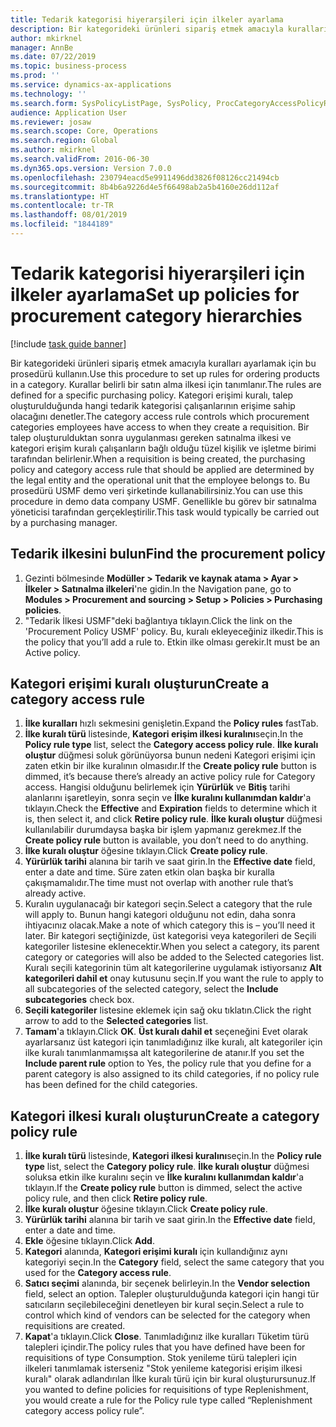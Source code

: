 ```yaml
---
title: Tedarik kategorisi hiyerarşileri için ilkeler ayarlama
description: Bir kategorideki ürünleri sipariş etmek amacıyla kuralları ayarlamak için bu prosedürü kullanın.
author: mkirknel
manager: AnnBe
ms.date: 07/22/2019
ms.topic: business-process
ms.prod: ''
ms.service: dynamics-ax-applications
ms.technology: ''
ms.search.form: SysPolicyListPage, SysPolicy, ProcCategoryAccessPolicyRule, ProcCategoryPolicyRule, EcoResCategorySingleLookup
audience: Application User
ms.reviewer: josaw
ms.search.scope: Core, Operations
ms.search.region: Global
ms.author: mkirknel
ms.search.validFrom: 2016-06-30
ms.dyn365.ops.version: Version 7.0.0
ms.openlocfilehash: 230794eacd5e9911496dd3826f08126cc21494cb
ms.sourcegitcommit: 8b4b6a9226d4e5f66498ab2a5b4160e26dd112af
ms.translationtype: HT
ms.contentlocale: tr-TR
ms.lasthandoff: 08/01/2019
ms.locfileid: "1844189"
---
```

# <a name="set-up-policies-for-procurement-category-hierarchies"></a><span data-ttu-id="521ea-103">Tedarik kategorisi hiyerarşileri için ilkeler ayarlama</span><span class="sxs-lookup"><span data-stu-id="521ea-103">Set up policies for procurement category hierarchies</span></span>

[!include [task guide banner](../../includes/task-guide-banner.md)]

<span data-ttu-id="521ea-104">Bir kategorideki ürünleri sipariş etmek amacıyla kuralları ayarlamak için bu prosedürü kullanın.</span><span class="sxs-lookup"><span data-stu-id="521ea-104">Use this procedure to set up rules for ordering products in a category.</span></span> <span data-ttu-id="521ea-105">Kurallar belirli bir satın alma ilkesi için tanımlanır.</span><span class="sxs-lookup"><span data-stu-id="521ea-105">The rules are defined for a specific purchasing policy.</span></span> <span data-ttu-id="521ea-106">Kategori erişimi kuralı, talep oluşturulduğunda hangi tedarik kategorisi çalışanlarının erişime sahip olacağını denetler.</span><span class="sxs-lookup"><span data-stu-id="521ea-106">The category access rule controls which procurement categories employees have access to when they create a requisition.</span></span> <span data-ttu-id="521ea-107">Bir talep oluşturulduktan sonra uygulanması gereken satınalma ilkesi ve kategori erişim kuralı çalışanların bağlı olduğu tüzel kişilik ve işletme birimi tarafından belirlenir.</span><span class="sxs-lookup"><span data-stu-id="521ea-107">When a requisition is being created, the purchasing policy and category access rule that should be applied are determined by the legal entity and the operational unit that the employee belongs to.</span></span> <span data-ttu-id="521ea-108">Bu prosedürü USMF demo veri şirketinde kullanabilirsiniz.</span><span class="sxs-lookup"><span data-stu-id="521ea-108">You can use this procedure in demo data company USMF.</span></span> <span data-ttu-id="521ea-109">Genellikle bu görev bir satınalma yöneticisi tarafından gerçekleştirilir.</span><span class="sxs-lookup"><span data-stu-id="521ea-109">This task would typically be carried out by a purchasing manager.</span></span>


## <a name="find-the-procurement-policy"></a><span data-ttu-id="521ea-110">Tedarik ilkesini bulun</span><span class="sxs-lookup"><span data-stu-id="521ea-110">Find the procurement policy</span></span>
1. <span data-ttu-id="521ea-111">Gezinti bölmesinde **Modüller > Tedarik ve kaynak atama > Ayar > İlkeler > Satınalma ilkeleri**'ne gidin.</span><span class="sxs-lookup"><span data-stu-id="521ea-111">In the Navigation pane, go to **Modules > Procurement and sourcing > Setup > Policies > Purchasing policies**.</span></span>
2. <span data-ttu-id="521ea-112">"Tedarik İlkesi USMF"deki bağlantıya tıklayın.</span><span class="sxs-lookup"><span data-stu-id="521ea-112">Click the link on the 'Procurement Policy USMF' policy.</span></span> <span data-ttu-id="521ea-113">Bu, kuralı ekleyeceğiniz ilkedir.</span><span class="sxs-lookup"><span data-stu-id="521ea-113">This is the policy that you’ll add a rule to.</span></span> <span data-ttu-id="521ea-114">Etkin ilke olması gerekir.</span><span class="sxs-lookup"><span data-stu-id="521ea-114">It must be an Active policy.</span></span>  

## <a name="create-a-category-access-rule"></a><span data-ttu-id="521ea-115">Kategori erişimi kuralı oluşturun</span><span class="sxs-lookup"><span data-stu-id="521ea-115">Create a category access rule</span></span>
1. <span data-ttu-id="521ea-116">**İlke kuralları** hızlı sekmesini genişletin.</span><span class="sxs-lookup"><span data-stu-id="521ea-116">Expand the **Policy rules** fastTab.</span></span>
2. <span data-ttu-id="521ea-117">**İlke kuralı türü** listesinde, **Kategori erişim ilkesi kuralını**seçin.</span><span class="sxs-lookup"><span data-stu-id="521ea-117">In the **Policy rule type** list, select the **Category access policy rule**.</span></span> <span data-ttu-id="521ea-118">**İlke kuralı oluştur** düğmesi soluk görünüyorsa bunun nedeni Kategori erişimi için zaten etkin bir ilke kuralının olmasıdır.</span><span class="sxs-lookup"><span data-stu-id="521ea-118">If the **Create policy rule** button is dimmed, it’s because there’s already an active policy rule for Category access.</span></span> <span data-ttu-id="521ea-119">Hangisi olduğunu belirlemek için **Yürürlük** ve **Bitiş** tarihi alanlarını işaretleyin, sonra seçin ve **İlke kuralını kullanımdan kaldır**'a tıklayın.</span><span class="sxs-lookup"><span data-stu-id="521ea-119">Check the **Effective** and **Expiration** fields to determine which it is, then select it, and click **Retire policy rule**.</span></span> <span data-ttu-id="521ea-120">**İlke kuralı oluştur** düğmesi kullanılabilir durumdaysa başka bir işlem yapmanız gerekmez.</span><span class="sxs-lookup"><span data-stu-id="521ea-120">If the **Create policy rule** button is available, you don’t need to do anything.</span></span>  
3. <span data-ttu-id="521ea-121">**İlke kuralı oluştur** öğesine tıklayın.</span><span class="sxs-lookup"><span data-stu-id="521ea-121">Click **Create policy rule**.</span></span>
4. <span data-ttu-id="521ea-122">**Yürürlük tarihi** alanına bir tarih ve saat girin.</span><span class="sxs-lookup"><span data-stu-id="521ea-122">In the **Effective date** field, enter a date and time.</span></span> <span data-ttu-id="521ea-123">Süre zaten etkin olan başka bir kuralla çakışmamalıdır.</span><span class="sxs-lookup"><span data-stu-id="521ea-123">The time must not overlap with another rule that’s already active.</span></span>  
5. <span data-ttu-id="521ea-124">Kuralın uygulanacağı bir kategori seçin.</span><span class="sxs-lookup"><span data-stu-id="521ea-124">Select a category that the rule will apply to.</span></span> <span data-ttu-id="521ea-125">Bunun hangi kategori olduğunu not edin, daha sonra ihtiyacınız olacak.</span><span class="sxs-lookup"><span data-stu-id="521ea-125">Make a note of which category this is – you’ll need it later.</span></span> <span data-ttu-id="521ea-126">Bir kategori seçtiğinizde, üst kategorisi veya kategorileri de Seçili kategoriler listesine eklenecektir.</span><span class="sxs-lookup"><span data-stu-id="521ea-126">When you select a category, its parent category or categories will also be added to the Selected categories list.</span></span> <span data-ttu-id="521ea-127">Kuralı seçili kategorinin tüm alt kategorilerine uygulamak istiyorsanız **Alt kategorileri dahil et** onay kutusunu seçin.</span><span class="sxs-lookup"><span data-stu-id="521ea-127">If you want the rule to apply to all subcategories of the selected category, select the **Include subcategories** check box.</span></span>
6. <span data-ttu-id="521ea-128">**Seçili kategoriler** listesine eklemek için sağ oku tıklatın.</span><span class="sxs-lookup"><span data-stu-id="521ea-128">Click the right arrow to add to the **Selected categories** list.</span></span>  
4. <span data-ttu-id="521ea-129">**Tamam**'a tıklayın.</span><span class="sxs-lookup"><span data-stu-id="521ea-129">Click **OK**.</span></span> <span data-ttu-id="521ea-130">**Üst kuralı dahil et** seçeneğini Evet olarak ayarlarsanız üst kategori için tanımladığınız ilke kuralı, alt kategoriler için ilke kuralı tanımlanmamışsa alt kategorilerine de atanır.</span><span class="sxs-lookup"><span data-stu-id="521ea-130">If you set the **Include parent rule** option to Yes, the policy rule that you define for a parent category is also assigned to its child categories, if no policy rule has been defined for the child categories.</span></span>

## <a name="create-a-category-policy-rule"></a><span data-ttu-id="521ea-131">Kategori ilkesi kuralı oluşturun</span><span class="sxs-lookup"><span data-stu-id="521ea-131">Create a category policy rule</span></span>
1. <span data-ttu-id="521ea-132">**İlke kuralı türü** listesinde, **Kategori ilkesi kuralını**seçin.</span><span class="sxs-lookup"><span data-stu-id="521ea-132">In the **Policy rule type** list, select the **Category policy rule**.</span></span> <span data-ttu-id="521ea-133">**İlke kuralı oluştur** düğmesi soluksa etkin ilke kuralını seçin ve **İlke kuralını kullanımdan kaldır**'a tıklayın.</span><span class="sxs-lookup"><span data-stu-id="521ea-133">If the **Create policy rule** button is dimmed, select the active policy rule, and then click **Retire policy rule**.</span></span>  
2. <span data-ttu-id="521ea-134">**İlke kuralı oluştur** öğesine tıklayın.</span><span class="sxs-lookup"><span data-stu-id="521ea-134">Click **Create policy rule**.</span></span>
3. <span data-ttu-id="521ea-135">**Yürürlük tarihi** alanına bir tarih ve saat girin.</span><span class="sxs-lookup"><span data-stu-id="521ea-135">In the **Effective date** field, enter a date and time.</span></span>
4. <span data-ttu-id="521ea-136">**Ekle** öğesine tıklayın.</span><span class="sxs-lookup"><span data-stu-id="521ea-136">Click **Add**.</span></span>
5. <span data-ttu-id="521ea-137">**Kategori** alanında, **Kategori erişimi kuralı** için kullandığınız aynı kategoriyi seçin.</span><span class="sxs-lookup"><span data-stu-id="521ea-137">In the **Category** field, select the same category that you used for the **Category access rule**.</span></span>
6. <span data-ttu-id="521ea-138">**Satıcı seçimi** alanında, bir seçenek belirleyin.</span><span class="sxs-lookup"><span data-stu-id="521ea-138">In the **Vendor selection** field, select an option.</span></span> <span data-ttu-id="521ea-139">Talepler oluşturulduğunda kategori için hangi tür satıcıların seçilebileceğini denetleyen bir kural seçin.</span><span class="sxs-lookup"><span data-stu-id="521ea-139">Select a rule to control which kind of vendors can be selected for the category when requisitions are created.</span></span>  
7. <span data-ttu-id="521ea-140">**Kapat**'a tıklayın.</span><span class="sxs-lookup"><span data-stu-id="521ea-140">Click **Close**.</span></span> <span data-ttu-id="521ea-141">Tanımladığınız ilke kuralları Tüketim türü talepleri içindir.</span><span class="sxs-lookup"><span data-stu-id="521ea-141">The policy rules that you have defined have been for requisitions of type Consumption.</span></span> <span data-ttu-id="521ea-142">Stok yenileme türü talepleri için ilkeleri tanımlamak isterseniz "Stok yenileme kategorisi erişim ilkesi kuralı" olarak adlandırılan İlke kuralı türü için bir kural oluşturursunuz.</span><span class="sxs-lookup"><span data-stu-id="521ea-142">If you wanted to define policies for requisitions of type Replenishment, you would create a rule for the Policy rule type called “Replenishment category access policy rule”.</span></span>  

